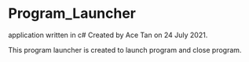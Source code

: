 # Program_Launcher
application written in c#
Created by Ace Tan on 24 July 2021.

This program launcher is created to launch program and close program.
